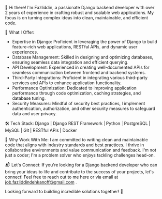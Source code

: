👋 Hi there! I'm Fazliddin, a passionate Django backend developer with over 2 years of experience in crafting robust and scalable web applications. My focus is on turning complex ideas into clean, maintainable, and efficient code.

🚀 What I Offer:
- Expertise in Django: Proficient in leveraging the power of Django to build feature-rich web applications, RESTful APIs, and dynamic user experiences.
- Database Management: Skilled in designing and optimizing databases, ensuring seamless data integration and efficient querying.
- API Development: Experienced in creating well-documented APIs for seamless communication between frontend and backend systems.
- Third-Party Integrations: Proficient in integrating various third-party services and APIs to enhance application functionality.
- Performance Optimization: Dedicated to improving application performance through code optimization, caching strategies, and database tuning.
- Security Measures: Mindful of security best practices, I implement authentication, authorization, and other security measures to safeguard data and user privacy.

🛠️ Tech Stack:
Django | Django REST Framework | Python | PostgreSQL | MySQL | Git | RESTful APIs | Docker 

🌟 Why Work With Me:
I am committed to writing clean and maintainable code that aligns with industry standards and best practices. I thrive in collaborative environments and value communication and feedback. I'm not just a coder; I'm a problem solver who enjoys tackling challenges head-on.

📬 Let's Connect:
If you're looking for a Django backend developer who can bring your ideas to life and contribute to the success of your projects, let's connect! Feel free to reach out to me here or via email at job.fazliddindehkanoff@gmail.com .

Looking forward to building incredible solutions together! 🎉
